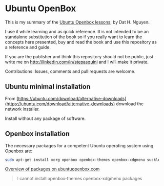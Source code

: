 # Ubuntu OpenBox

This is my summary of the [Ubuntu Openbox lessons](https://www.ubuntuopenbox.com/lessons/), by Dat H. Nguyen.

I use it while learning and as quick reference. It is not intended to be an standalone substitution of the book so if you really want to learn the concepts here presented, buy and read the book and use this repository as a reference and guide.

If you are the publisher and think this repository should not be public, just write me on http://linkedin.com/in/stepasquini and I will make it private.

Contributions: Issues, comments and pull requests are welcome.

## Ubuntu minimal installation

From [https://ubuntu.com/download/alternative-downloads](https://ubuntu.com/download/alternative-downloads) download the network installer.

Install without any package of software.

## Openbox installation

The necessary packages for a competent Ubuntu operating system using Openbox are:

```bash
sudo apt-get install xorg openbox openbox-themes openbox-xdgmenu suckless-tools obmenu lxappearance terminator lxpanel thunar thunar-volman thunar-archive-plugin thunar-media-tags-plugin humanity-icon-theme gvfs gvfs-backends nitrogen alsa-base alsa-utils vlc numlockx light-locker lightdm wicd lxpolkit xfce4-notifyd
```

[Overview of packages on ubuntuopenbox.com](https://www.ubuntuopenbox.com/lessons/m31-overview-of-the-installation/)

> I cannot install openbox-themes openbox-xdgmenu packages

